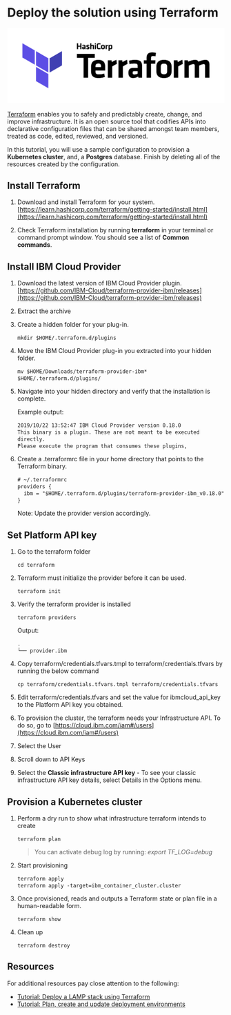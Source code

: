 # Deploy the solution using Terraform

![](./images/terraform-color.png)

[Terraform](https://www.terraform.io/) enables you to safely and predictably create, change, and improve infrastructure. It is an open source tool that codifies APIs into declarative configuration files that can be shared amongst team members, treated as code, edited, reviewed, and versioned.

In this tutorial, you will use a sample configuration to provision a **Kubernetes cluster**, and, a **Postgres** database. Finish by deleting all of the resources created by the configuration.

## Install Terraform

1. Download and install Terraform for your system. [https://learn.hashicorp.com/terraform/getting-started/install.html](https://learn.hashicorp.com/terraform/getting-started/install.html)

1. Check Terraform installation by running **terraform** in your terminal or command prompt window. You should see a list of **Common commands**.

## Install IBM Cloud Provider

1. Download the latest version of IBM Cloud Provider plugin. [https://github.com/IBM-Cloud/terraform-provider-ibm/releases](https://github.com/IBM-Cloud/terraform-provider-ibm/releases)

1. Extract the archive

1. Create a hidden folder for your plug-in.

    ```
    mkdir $HOME/.terraform.d/plugins
    ```

1. Move the IBM Cloud Provider plug-in you extracted into your hidden folder.

    ```
    mv $HOME/Downloads/terraform-provider-ibm* $HOME/.terraform.d/plugins/
    ```

1. Navigate into your hidden directory and verify that the installation is complete.

    Example output:
    ```
    2019/10/22 13:52:47 IBM Cloud Provider version 0.18.0
    This binary is a plugin. These are not meant to be executed directly.
    Please execute the program that consumes these plugins,
    ```

1. Create a .terraformrc file in your home directory that points to the Terraform binary.

    ```
    # ~/.terraformrc
    providers {
      ibm = "$HOME/.terraform.d/plugins/terraform-provider-ibm_v0.18.0"
    }
    ```
    Note: Update the provider version accordingly.


## Set Platform API key

1. Go to the terraform folder
    ```
    cd terraform
    ```

1. Terraform must initialize the provider before it can be used.
    ```
    terraform init
    ```

1. Verify the terraform provider is installed
    ```
    terraform providers
    ```

    Output:
    ```
    .
    └── provider.ibm
    ```

1. Copy terraform/credentials.tfvars.tmpl to terraform/credentials.tfvars by running the below command
    ```
    cp terraform/credentials.tfvars.tmpl terraform/credentials.tfvars
    ```

1. Edit terraform/credentials.tfvars and set the value for ibmcloud_api_key to the Platform API key you obtained.

1. To provision the cluster, the terraform needs your Infrastructure API. To do so, go to [https://cloud.ibm.com/iam#/users](https://cloud.ibm.com/iam#/users)

1. Select the User

1. Scroll down to API Keys

1. Select the **Classic infrastructure API key** - To see your classic infrastructure API key details, select Details in the Options menu.


## Provision a Kubernetes cluster

1. Perform a dry run to show what infrastructure terraform intends to create
    ```
    terraform plan
    ```
    > You can activate debug log by running: *export TF_LOG=debug*

1. Start provisioning
    ```
    terraform apply
    terraform apply -target=ibm_container_cluster.cluster
    ```

1. Once provisioned, reads and outputs a Terraform state or plan file in a human-readable form.
    ```
    terraform show
    ```

1. Clean up
    ```
    terraform destroy
    ```

## Resources

For additional resources pay close attention to the following:

- [Tutorial: Deploy a LAMP stack using Terraform](https://cloud.ibm.com/docs/tutorials?topic=solution-tutorials-infrastructure-as-code-terraform#setup)
- [Tutorial: Plan, create and update deployment environments](https://cloud.ibm.com/docs/tutorials/plan-create-update-deployments.html#plan-create-and-update-deployment-environments)